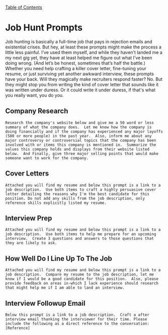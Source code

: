 [Table of Contents](../README.md)
# Job Hunt Prompts
Job hunting is basically a full-time job that pays in rejection emails and existential crises. But hey, at least these prompts might make the process a little less painful. I’ve used them myself, and while they haven’t landed me a my next gig yet, they have at least helped me figure out what I’ve been doing wrong. (And let’s be honest, sometimes that’s half the battle.) Whether you need help crafting a killer cover letter, fine-tuning your resume, or just surviving yet another awkward interview, these prompts have your back. Will they magically make recruiters respond faster? No. But they might stop you from writing the kind of cover letter that sounds like it was written under duress.  Or it could write it under duress, if that's what you really want, you do you.

## Company Research
```
Research the company's website below and give me a 50 word or less summary of what the company does.  Let me know how the company is doing financially and if the company has experienced any major layoffs (500 or more people) in the past year.  Also, inform me about any major controversy or controversial topics that the company has been involved with or items this company is mentioned in.  Summarize the values this company holds and displays from their website listed below.  And Finally, give three major selling points that would make someone want to work for the company.
```

## Cover Letters
 ``` 
 Attached you will find my resume and below this prompt is a link to a job description.  Use both items to craft a highly persuasive cover letter detailing the reasons why I'm the best candidate for this position. Do not add any skills from the job description, only reference skills explicitly listed my resume.
 ```

 ## Interview Prep
 ```
Attached you will find my resume and below this prompt is a link to a job description.  Use both items to help me prepare for an upcoming interview.  Create 3 questions and answers to those questions that they are likely to ask.
 ```

 ## How Well Do I Line Up To The Job
 ```
Attached you will find my resume and below this prompt is a link to a job description.  Compare my resume to the job description, let me know if I would be a good candidate for this position.  Also, please provide feedback on areas in-which I lack experience should research that might help me if I am able to land an interview.
 ```

 ## Interview Followup Email
```
Below this prompt is a link to a job description.  Craft a after interview email thanking the interviewer for their time. Please include the following as a direct reference to the conversation: [Reference]  
```